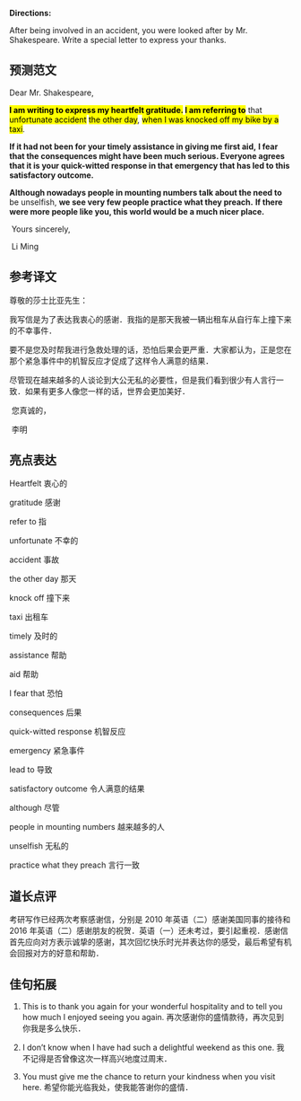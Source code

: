 **Directions:**

After being involved in an accident, you were looked after by Mr. Shakespeare. Write a special letter to express your thanks.

## 预测范文

Dear Mr. Shakespeare,

**<mark>I am writing to express my heartfelt gratitude.</mark> <mark>I am referring to</mark>** that <mark>unfortunate accident</mark> <mark>the other day</mark>, <mark>when I was knocked off my bike by a taxi</mark>.

**If it had not been for your timely assistance in giving me first aid,** **I fear that the consequences might have been much serious. Everyone agrees that it is your quick-witted response in that emergency that has led to this satisfactory outcome.**

**Although nowadays people in mounting numbers talk about the need to** be unselfish, **we see very few people practice what they preach.** **If there were more people like you, this world would be a much nicer place.**

​ Yours sincerely,

​ Li Ming

## 参考译文

尊敬的莎士比亚先生：

我写信是为了表达我衷心的感谢．我指的是那天我被一辆出租车从自行车上撞下来的不幸事件．

要不是您及时帮我进行急救处理的话，恐怕后果会更严重．大家都认为，正是您在那个紧急事件中的机智反应才促成了这样令人满意的结果．

尽管现在越来越多的人谈论到大公无私的必要性，但是我们看到很少有人言行一致．如果有更多人像您一样的话，世界会更加美好．

​ 您真诚的，

​ 李明

## 亮点表达

Heartfelt 衷心的

gratitude 感谢

refer to 指

unfortunate 不幸的

accident 事故

the other day 那天

knock off 撞下来

taxi 出租车

timely 及时的

assistance 帮助

aid 帮助

I fear that 恐怕

consequences 后果

quick-witted response 机智反应

emergency 紧急事件

lead to 导致

satisfactory outcome 令人满意的结果

although 尽管

people in mounting numbers 越来越多的人

unselfish 无私的

practice what they preach 言行一致

## 道长点评

考研写作已经两次考察感谢信，分别是 2010 年英语（二）感谢美国同事的接待和 2016 年英语（二）感谢朋友的祝贺．英语（一）还未考过，要引起重视．感谢信首先应向对方表示诚挚的感谢，其次回忆快乐时光并表达你的感受，最后希望有机会回报对方的好意和帮助．

## 佳句拓展

1. This is to thank you again for your wonderful hospitality and to tell you how much I enjoyed seeing you again. 再次感谢你的盛情款待，再次见到你我是多么快乐．

2. I don’t know when I have had such a delightful weekend as this one. 我不记得是否曾像这次一样高兴地度过周末．

3. You must give me the chance to return your kindness when you visit here. 希望你能光临我处，使我能答谢你的盛情．
